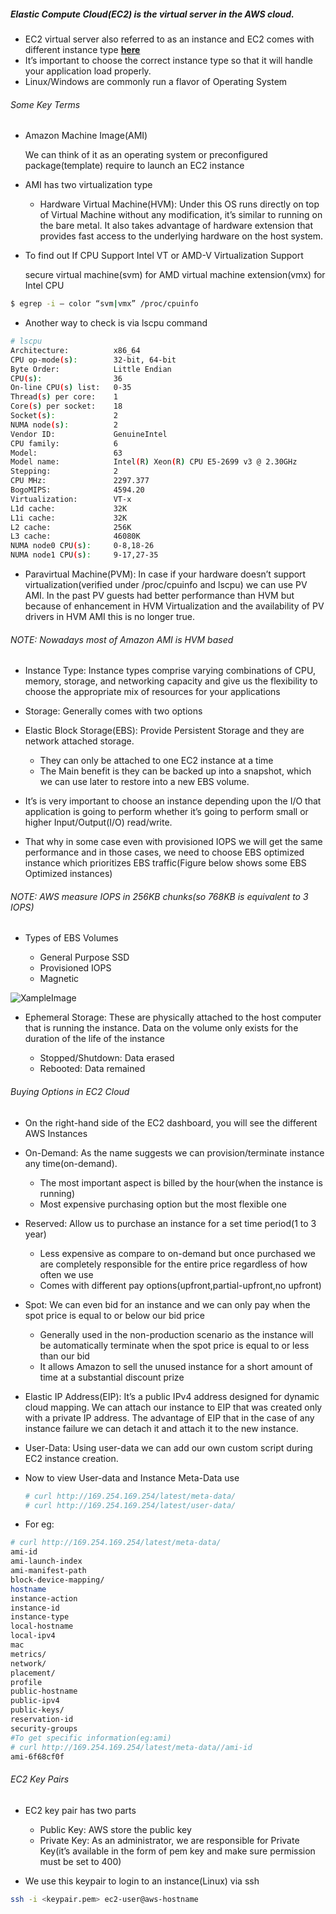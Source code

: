 ##### Elastic Compute Cloud(EC2) is the virtual server in the AWS cloud.

* EC2 virtual server also referred to as an instance and EC2 comes with different instance type [**here**](https://aws.amazon.com/ec2/instance-types)
* It’s important to choose the correct instance type so that it will handle your application load properly.
* Linux/Windows are commonly run a flavor of Operating System

###### Some Key Terms

* Amazon Machine Image(AMI)

    We can think of it as an operating system or preconfigured package(template) require to launch an EC2 instance

* AMI has two virtualization type

    * Hardware Virtual Machine(HVM): Under this OS runs directly on top of Virtual Machine without any modification, it’s similar to running on the bare metal. It also takes advantage of hardware extension that provides fast access to the underlying hardware on the host system.


* To find out If CPU Support Intel VT or AMD-V Virtualization Support

    secure virtual machine(svm) for AMD
    virtual machine extension(vmx) for Intel CPU

```sh
$ egrep -i — color “svm|vmx” /proc/cpuinfo
```

* Another way to check is via lscpu command

```sh
# lscpu
Architecture:          x86_64
CPU op-mode(s):        32-bit, 64-bit
Byte Order:            Little Endian
CPU(s):                36
On-line CPU(s) list:   0-35
Thread(s) per core:    1
Core(s) per socket:    18
Socket(s):             2
NUMA node(s):          2
Vendor ID:             GenuineIntel
CPU family:            6
Model:                 63
Model name:            Intel(R) Xeon(R) CPU E5-2699 v3 @ 2.30GHz
Stepping:              2
CPU MHz:               2297.377
BogoMIPS:              4594.20
Virtualization:        VT-x
L1d cache:             32K
L1i cache:             32K
L2 cache:              256K
L3 cache:              46080K
NUMA node0 CPU(s):     0-8,18-26
NUMA node1 CPU(s):     9-17,27-35
```

* Paravirtual Machine(PVM): In case if your hardware doesn’t support virtualization(verified under /proc/cpuinfo and lscpu) we can use PV AMI. In the past PV guests had better performance than HVM but because of enhancement in HVM Virtualization and the availability of PV drivers in HVM AMI this is no longer true.

###### NOTE: Nowadays most of Amazon AMI is HVM based

* Instance Type: Instance types comprise varying combinations of CPU, memory, storage, and networking capacity and give us the flexibility to choose the appropriate mix of resources for your applications
* Storage: Generally comes with two options

* Elastic Block Storage(EBS): Provide Persistent Storage and they are network attached storage.
    * They can only be attached to one EC2 instance at a time
    * The Main benefit is they can be backed up into a snapshot, which we can use later to restore into a new EBS volume.

* It’s is very important to choose an instance depending upon the I/O that application is going to perform whether it’s going to perform small or higher Input/Output(I/O) read/write.

* That why in some case even with provisioned IOPS we will get the same performance and in those cases, we need to choose EBS optimized instance which prioritizes EBS traffic(Figure below shows some EBS Optimized instances)

###### NOTE: AWS measure IOPS in 256KB chunks(so 768KB is equivalent to 3 IOPS)

* Types of EBS Volumes

    * General Purpose SSD
    * Provisioned IOPS
    * Magnetic

![XampleImage](https://miro.medium.com/max/1400/1*06j6Lo0XA4gj0AV2eXWbbQ.png)

* Ephemeral Storage: These are physically attached to the host computer that is running the instance. Data on the volume only exists for the duration of the life of the instance

    * Stopped/Shutdown: Data erased
    * Rebooted: Data remained

###### Buying Options in EC2 Cloud

* On the right-hand side of the EC2 dashboard, you will see the different AWS Instances

* On-Demand: As the name suggests we can provision/terminate instance any time(on-demand).
    * The most important aspect is billed by the hour(when the instance is running)
    * Most expensive purchasing option but the most flexible one
* Reserved: Allow us to purchase an instance for a set time period(1 to 3 year)
    * Less expensive as compare to on-demand but once purchased we are completely responsible for the entire price regardless of how often we use
    * Comes with different pay options(upfront,partial-upfront,no upfront)
* Spot: We can even bid for an instance and we can only pay when the spot price is equal to or below our bid price
    * Generally used in the non-production scenario as the instance will be automatically terminate when the spot price is equal to or less than our bid
    * It allows Amazon to sell the unused instance for a short amount of time at a substantial discount prize

* Elastic IP Address(EIP): It’s a public IPv4 address designed for dynamic cloud mapping. We can attach our instance to EIP that was created only with a private IP address. The advantage of EIP that in the case of any instance failure we can detach it and attach it to the new instance.

* User-Data: Using user-data we can add our own custom script during EC2 instance creation.

* Now to view User-data and Instance Meta-Data use

    ```sh
    # curl http://169.254.169.254/latest/meta-data/
    # curl http://169.254.169.254/latest/user-data/
    ```

* For eg:

```sh
# curl http://169.254.169.254/latest/meta-data/
ami-id
ami-launch-index
ami-manifest-path
block-device-mapping/
hostname
instance-action
instance-id
instance-type
local-hostname
local-ipv4
mac
metrics/
network/
placement/
profile
public-hostname
public-ipv4
public-keys/
reservation-id
security-groups
#To get specific information(eg:ami)
# curl http://169.254.169.254/latest/meta-data//ami-id
ami-6f68cf0f
```
###### EC2 Key Pairs

* EC2 key pair has two parts

    * Public Key: AWS store the public key
    * Private Key: As an administrator, we are responsible for Private Key(it’s available in the form of pem key and make sure permission must be set to 400)

* We use this keypair to login to an instance(Linux) via ssh

```sh
ssh -i <keypair.pem> ec2-user@aws-hostname
```
